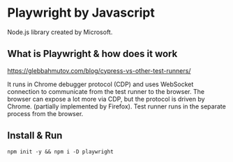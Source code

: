# Playwright by Javascript

Node.js library created by Microsoft.

## What is Playwright & how does it work

https://glebbahmutov.com/blog/cypress-vs-other-test-runners/

It runs in Chrome debugger protocol (CDP) and uses WebSocket connection to communicate from the test runner to the browser.
The browser can expose a lot more via CDP, but the protocol is driven by Chrome. (partially implemented by Firefox).
Test runner runs in the separate process from the browser.

## Install & Run

```
npm init -y && npm i -D playwright
```


